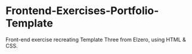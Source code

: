 # Frontend-Exercises-Portfolio-Template
Front-end exercise recreating Template Three from Elzero, using HTML &amp; CSS.
